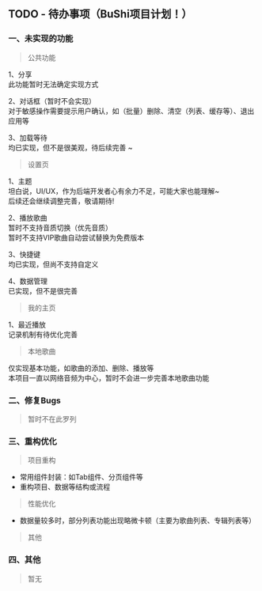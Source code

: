 ## TODO - 待办事项（BuShi项目计划！）

### 一、未实现的功能
> 公共功能  

1、分享  
此功能暂时无法确定实现方式  
  
2、对话框（暂时不会实现）  
对于敏感操作需要提示用户确认，如（批量）删除、清空（列表、缓存等）、退出应用等  
  
3、加载等待  
均已实现，但不是很美观，待后续完善 ~  

> 设置页  

1、主题  
坦白说，UI/UX，作为后端开发者心有余力不足，可能大家也能理解~  
后续还会继续调整完善，敬请期待!  
  
2、播放歌曲  
暂时不支持音质切换（优先音质）  
暂时不支持VIP歌曲自动尝试替换为免费版本  
   
3、快捷键  
均已实现，但尚不支持自定义  
  
4、数据管理    
已实现，但不是很完善  

> 我的主页  

1、最近播放  
记录机制有待优化完善  
  
> 本地歌曲  

仅实现基本功能，如歌曲的添加、删除、播放等  
本项目一直以网络音频为中心，暂时不会进一步完善本地歌曲功能  
  
### 二、修复Bugs
> 暂时不在此罗列  

### 三、重构优化  
> 项目重构  
* 常用组件封装：如Tab组件、分页组件等  
* 重构项目、数据等结构或流程  
  
> 性能优化
* 数据量较多时，部分列表功能出现略微卡顿（主要为歌曲列表、专辑列表等） 

> 其他  

### 四、其他  
> 暂无  